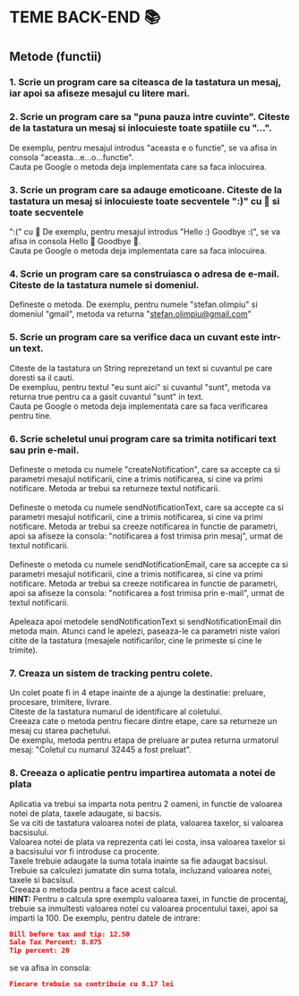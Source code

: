 # TEME BACK-END 📚

## Metode (functii)

### 1. Scrie un program care sa citeasca de la tastatura un mesaj, iar apoi sa afiseze mesajul cu litere mari.

### 2. Scrie un program care sa "puna pauza intre cuvinte". Citeste de la tastatura un mesaj si inlocuieste toate spatiile cu "...".
De exemplu, pentru mesajul introdus "aceasta e o functie", se va afisa in consola "aceasta...e...o...functie".\
Cauta pe Google o metoda deja implementata care sa faca inlocuirea.

### 3. Scrie un program care sa adauge emoticoane. Citeste de la tastatura un mesaj si inlocuieste toate secventele ":)" cu 🙂 si toate secventele
":(" cu 🙁
De exemplu, pentru mesajul introdus "Hello :) Goodbye :(", se va afisa in consola Hello 🙂 Goodbye 🙁.\
Cauta pe Google o metoda deja implementata care sa faca inlocuirea.

### 4. Scrie un program care sa construiasca o adresa de e-mail. Citeste de la tastatura numele si domeniul.
Defineste o metoda. De exemplu, pentru numele "stefan.olimpiu" si domeniul "gmail", metoda va returna "stefan.olimpiu@gmail.com"

### 5. Scrie un program care sa verifice daca un cuvant este intr-un text. 
Citeste de la tastatura un String reprezetand un text si cuvantul pe care doresti sa il cauti.\
De exempluu, pentru textul "eu sunt aici" si cuvantul "sunt", metoda va returna true pentru ca a gasit cuvantul "sunt" in text.\
Cauta pe Google o metoda deja implementata care sa faca verificarea pentru tine.

### 6. Scrie scheletul unui program care sa trimita notificari text sau prin e-mail.
Defineste o metoda cu numele "createNotification", care sa accepte ca si parametri mesajul notificarii, cine a trimis notificarea, si cine va primi notificare.
Metoda ar trebui sa returneze textul notificarii.\
\
Defineste o metoda cu numele sendNotificationText, care sa accepte ca si parametri mesajul notificarii, cine a trimis notificarea, si cine va primi notificare.
Metoda ar trebui sa creeze notificarea in functie de parametri, apoi sa afiseze la consola: "notificarea a fost trimisa prin mesaj", urmat de textul notificarii.\
\
Defineste o metoda cu numele sendNotificationEmail, care sa accepte ca si parametri mesajul notificarii, cine a trimis notificarea, si cine va primi notificare.
Metoda ar trebui sa creeze notificarea in functie de parametri, apoi sa afiseze la consola: "notificarea a fost trimisa prin e-mail", urmat de textul notificarii.\
\
Apeleaza apoi metodele sendNotificationText si sendNotificationEmail din metoda main. 
Atunci cand le apelezi, paseaza-le ca parametri niste valori citite de la tastatura (mesajele notificarilor, cine le primeste si cine le trimite).

### 7. Creaza un sistem de tracking pentru colete.
Un colet poate fi in 4 etape inainte de a ajunge la destinatie: preluare, procesare, trimitere, livrare.\
Citeste de la tastatura numarul de identificare al coletului.\
Creeaza cate o metoda pentru fiecare dintre etape, care sa returneze un mesaj cu starea pachetului.\
De exemplu, metoda pentru etapa de preluare ar putea returna urmatorul mesaj: "Coletul cu numarul 32445 a fost preluat".

### 8. Creeaza o aplicatie pentru impartirea automata a notei de plata
Aplicatia va trebui sa imparta nota pentru 2 oameni, in functie de valoarea notei de plata, taxele adaugate, si bacsis.\
Se va citi de tastatura valoarea notei de plata, valoarea taxelor, si valoarea bacsisului.\
Valoarea notei de plata va reprezenta cati lei costa, insa valoarea taxelor si a bacsisului vor fi introduse ca procente.\
Taxele trebuie adaugate la suma totala inainte sa fie adaugat bacsisul.\
Trebuie sa calculezi jumatate din suma totala, incluzand valoarea notei, taxele si bacsisul.\
Creeaza o metoda pentru a face acest calcul.\
**HINT:** Pentru a calcula spre exemplu valoarea taxei, in functie de procentaj, trebuie sa inmultesti valoarea notei cu valoarea procentului taxei, apoi sa imparti la 100.
De exemplu, pentru datele de intrare:
```json
Bill before tax and tip: 12.50
Sale Tax Percent: 8.875
Tip percent: 20
```
se va afisa in consola: 
```json
Fiecare trebuie sa contribuie cu 8.17 lei
```




